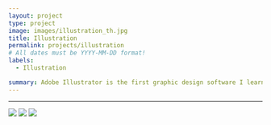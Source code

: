 ```yaml
---
layout: project
type: project
image: images/illustration_th.jpg
title: Illustration
permalink: projects/illustration
# All dates must be YYYY-MM-DD format!
labels:
  - Illustration

summary: Adobe Illustrator is the first graphic design software I learned in college. Before switching my career from graphic designer to web designer, I used Illustrator every day at work. I still love Illustrators and use it when I create websites. These are the illustrations I created when I worked as a graphic designer.  
---
```


<hr>

<img class="ui image" src="{{ site.baseurl }}/images/sushi.jpg">

<img class="ui image" src="{{ site.baseurl }}/images/RedWatch.jpg">

<img class="ui image" src="{{ site.baseurl }}/images/waterfront.jpg"> 



